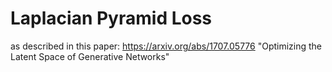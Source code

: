 # Laplacian Pyramid Loss

as described in this paper:
https://arxiv.org/abs/1707.05776 "Optimizing the Latent Space of Generative Networks"


